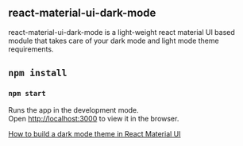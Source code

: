 
## react-material-ui-dark-mode

react-material-ui-dark-mode is a light-weight react material UI based module that takes care of your dark mode and light mode theme requirements.

## `npm install`

### `npm start`

Runs the app in the development mode.<br />
Open [http://localhost:3000](http://localhost:3000) to view it in the browser.


[How to build a dark mode theme in React Material UI](https://surajsharma.net/blog/react-material-ui-dark-mode)